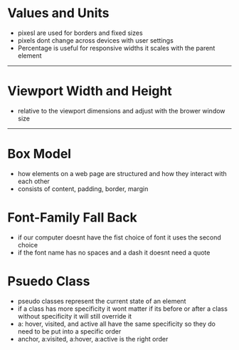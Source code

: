 # Values and Units
- pixesl are used for borders and fixed sizes
- pixels dont change across devices with user settings
- Percentage is useful for responsive widths it scales with the parent element
---
# Viewport Width and Height
- relative to the viewport dimensions and adjust with the brower window size
---
# Box Model
- how elements on a web page are structured and how they interact with each other
- consists of content, padding, border, margin
# Font-Family Fall Back
- if our computer doesnt have the fist choice of font it uses the second choice
- if the font name has no spaces and a dash it doesnt need a quote
# Psuedo Class
- pseudo classes represent the current state of an element
- if a class has more specificity it wont matter if its before or after a class without specificity it will still override it
- a: hover, visited, and active all have the same specificity so they do need to be put into a specific order
- anchor, a:visited, a:hover, a:active is the right order